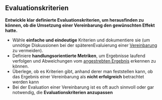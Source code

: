 ## Evaluationskriterien

**Entwickle klar definierte Evaluationskriterien, um herausfinden zu können, ob die Umsetzung einer Vereinbarung den gewünschten Effekt hatte.**

- Wähle **einfache und eindeutige** Kriterien und dokumentiere sie (um unnötige Diskussionen bei der späterenEvaluierung einer [Vereinbarung](glossary:agreement) zu vermeiden).
- Definiere **handlungsorientierte Metriken**, um Ergebnisse laufend verfolgen und Abweichungen vom [angestrebten Ergebnis](glossary:intended-outcome) erkennen zu können.
- Überlege, ob es Kriterien gibt, anhand derer man feststellen kann, ob das Ergebnis einer Vereinbarung als **nicht erfolgreich** betrachtet werden kann
- Bei der Evaluation einer Vereinbarung ist es oft auch sinnvoll oder gar notwendig, die **Evaluationskriterien anzupassen**
